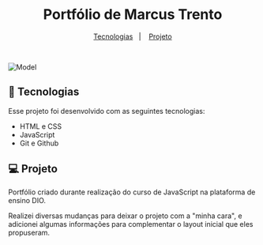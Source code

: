  <h1 align="center"> Portfólio de Marcus Trento </h1>

<p align="center">
  <a href="#-tecnologias">Tecnologias</a>&nbsp;&nbsp;&nbsp;|&nbsp;&nbsp;&nbsp;
  <a href="#-projeto">Projeto</a>
</p>

<br>

![Model](https://github.com/marcustrento/portfolioDIO/blob/main/assets/images/preview.png?raw=true)

## 🚀 Tecnologias

Esse projeto foi desenvolvido com as seguintes tecnologias:

- HTML e CSS
- JavaScript
- Git e Github

## 💻 Projeto

Portfólio criado durante realização do curso de JavaScript na plataforma de ensino DIO.

Realizei diversas mudanças para deixar o projeto com a "minha cara", e adicionei algumas informações para complementar o layout inicial que eles propuseram.


[def]: https://github.com/marcustrento/portfolioDIO/tree/main/assets/images/preview.png